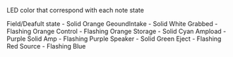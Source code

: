 LED color that correspond with each note state

Field/Deafult state - Solid Orange
GeoundIntake - Solid White
Grabbed - Flashing Orange
Control - Flashing Orange
Storage - Solid Cyan
Ampload - Purple Solid
Amp - Flashing Purple
Speaker - Solid Green
Eject - Flashing Red
Source - Flashing Blue